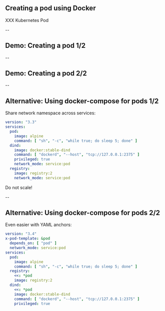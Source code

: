 ## Creating a pod using Docker

XXX Kubernetes Pod

--

## Demo: Creating a pod 1/2

<!-- include: pod-0.command -->

<!-- include: pod-1.command -->

--

## Demo: Creating a pod 2/2

<!-- include: pod-2.command -->

<!-- include: pod-3.command -->

--

## Alternative: Using docker-compose for pods 1/2

Share network namespace across services:

```yaml
version: "3.3"
services:
  pod:
    image: alpine
    command: [ "sh", "-c", "while true; do sleep 5; done" ]
  dind:
    image: docker:stable-dind
    command: [ "dockerd", "--host", "tcp://127.0.0.1:2375" ]
    privileged: true
    network_mode: service:pod
  registry:
    image: registry:2
    network_mode: service:pod
```

Do not scale!

--

## Alternative: Using docker-compose for pods 2/2

Even easier with YAML anchors:

```yaml
version: "3.4"
x-pod-template: &pod
  depends_on: [ "pod" ]
  network_mode: service:pod
services:
  pod:
    image: alpine
    command: [ "sh", "-c", "while true; do sleep 5; done" ]
  registry:
    <<: *pod
    image: registry:2
  dind:
    <<: *pod
    image: docker:stable-dind
    command: [ "dockerd", "--host", "tcp://127.0.0.1:2375" ]
    privileged: true
```
